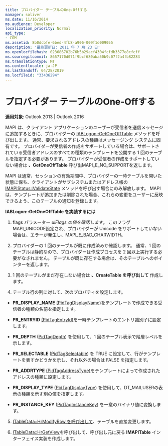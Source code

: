 ```yaml
---
title: プロバイダー テーブルのOne-Offする
manager: soliver
ms.date: 11/16/2014
ms.audience: Developer
localization_priority: Normal
api_type:
- COM
ms.assetid: 8b0dcbfe-6bed-4fb8-a906-009f1d009055
description: '最終更新日: 2011 年 7 月 23 日'
ms.openlocfilehash: 023686702b76b5b29acf4304fcfdb3377e8cfcff
ms.sourcegitcommit: 8657170d071f9bcf680aba50b9c07f2a4fb82283
ms.translationtype: MT
ms.contentlocale: ja-JP
ms.lasthandoff: 04/28/2019
ms.locfileid: "33436294"
---
```

# <a name="implementing-a-provider-one-off-table"></a>プロバイダー テーブルのOne-Offする

  
  
**適用対象**: Outlook 2013 | Outlook 2016 
  
MAPI は、クライアント アプリケーションのユーザーが受信者を送信メッセージに追加するときに、プロバイダーの [IABLogon::GetOneOffTable](iablogon-getoneofftable.md) メソッドを呼び出します。 通常、要求されるアドレスの種類はメッセージング システムに固有です。 プロバイダーが受信者の作成をサポートしている場合は、サポートされている受信者アドレスのすべての種類のテンプレートを公開する 1 回のテーブルを指定する必要があります。 プロバイダーが受信者の作成をサポートしていない場合は **、GetOneOffTable** 呼び出MAPI_E_NO_SUPPORTを返します。 
  
MAPI は通常、セッションの有効期間中、プロバイダーの一時テーブルを開いた状態に保ち、クライアントがサブシステムまたはアドレス帳の [IMAPIStatus::ValidateState](imapistatus-validatestate.md) メソッドを呼び出す場合にのみ解放します。 MAPI は、テンプレートが追加または削除された場合、これらの変更をユーザーに反映できるよう、このテーブルの通知を登録します。 
  
 **IABLogon::GetOneOffTable を実装するには**
  
1. flags パラメーター  _ulFlags の値を確認します_。 このフラグMAPI_UNICODE設定され、プロバイダーが Unicode をサポートしていない場合は、エラーが発生し、MAPI_E_BAD_CHARWIDTH。 
    
2. プロバイダーの 1 回のテーブルが既に作成済みか確認します。 通常、1 回のテーブルは静的なので、プロバイダーは作成プロセスを 2 回以上実行する必要がなされません。 テーブルが既に存在する場合は、そのテーブルへのポインターを返します。 
    
3. 1 回のテーブルがまだ存在しない場合は **、CreateTable を呼び出して** 作成します。 
    
4. テーブル行の列に対して、次のプロパティを設定します。
    
  - **PR_DISPLAY_NAME** [(PidTagDisplayName)](pidtagdisplayname-canonical-property.md)をテンプレートで作成できる受信者の種類の名前を指定します。 
    
  - **PR_ENTRYID** [(PidTagEntryId)](pidtagentryid-canonical-property.md)を一時テンプレートのエントリ識別子に設定します。
    
  - **PR_DEPTH** ([PidTagDepth](pidtagdepth-canonical-property.md)) を使用して、1 回のテーブル表示で階層レベルを示します。
    
  - **PR_SELECTABLE** ([PidTagSelectable](pidtagselectable-canonical-property.md)) を TRUE に設定して、行がテンプレートを表すかどうかを示し、それ以外の場合は FALSE を指定します。
    
  - **PR_ADDRTYPE** [(PidTagAddressType)](pidtagaddresstype-canonical-property.md)をテンプレートによって作成されたアドレスの種類に設定します。
    
  - **PR_DISPLAY_TYPE** ([PidTagDisplayType](pidtagdisplaytype-canonical-property.md)) を使用して、DT_MAILUSERの表示の種類を示す別の値を指定します。
    
  - **PR_INSTANCE_KEY** ([PidTagInstanceKey](pidtaginstancekey-canonical-property.md)) を一意のバイナリ値に変換します。 
    
5. [ITableData::HrModifyRow を呼び出して](itabledata-hrmodifyrow.md)、テーブルを直接変更します。 
    
6. [ITableData::HrGetView](itabledata-hrgetview.md)を呼び出して、呼び出し元に戻る **IMAPITable** インターフェイス実装を作成します。 
    

